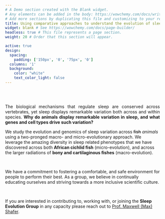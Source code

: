 ```yaml
---
# A Demo section created with the Blank widget.
# Any elements can be added in the body: https://wowchemy.com/docs/writing-markdown-latex/
# Add more sections by duplicating this file and customizing to your requirements.
title: Using comparative approaches to understand the evolution of sleep
widget: blank # See https://wowchemy.com/docs/page-builder/
headless: true # This file represents a page section.
weight: 20 # Order that this section will appear.

active: true
design:
  spacing:
    padding: ['150px', '0', '75px', '0']
  columns: '1'
  background:
    color: "white"
    text_color_light: false
---
```

<br> 
<br>

<p align="justify">The biological mechanisms that regulate sleep are conserved across vertebrates, yet sleep displays remarkable variation both across and within species. <b>Why do animals display remarkable variation in sleep, and what genes and cell types drive such variation?</b>

<br>

We study the evolution and genomics of sleep variation across ~~fish~~ *_animals_* using a two-pronged macro- and micro-evolutionary approach. We leverage the amazing diversity in sleep related phenotypes that we have discovered across both <b>African cichlid fish</b> (micro-evolution), and across the larger radiations of <b>bony and cartilaginous fishes</b> (macro-evolution).

<br>

We have a commitment to fostering a comfortable, and safe environment for people to perform their best. As a group, we believe in continually educating ourselves and striving towards a more inclusive scientific culture.

<br>

If you are interested in contributing to, working with, or joining the <b>Sleep Evolution Group</b> in any capacity please reach out to <a href="mailto:max.shafer@gmail.com">Prof. Maxwell (Max) Shafer</a>.
</p>

